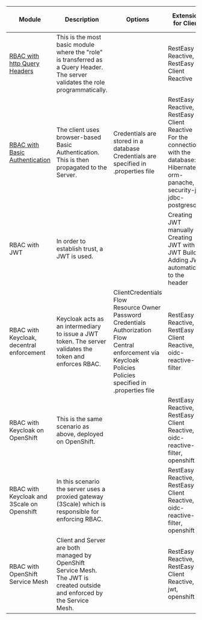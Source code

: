 | Module | Description | Options | Extension for Client | Extension for Server | Other components required? |
| --- | --- | --- | --- | --- | --- |
|[RBAC with http Query Headers](https://github.com/skraft-redhat/micro-demo-architecture-repo/tree/main/RBAC-JWT-Demo/1a-BasicAuthentication)|This is the most basic module where the "role" is transferred as a Query Header. The server validates the role programmatically.||RestEasy Reactive,<br>RestEasy Client Reactive|<br>RestEasy Reactive||
|[RBAC with Basic Authentication](https://github.com/skraft-redhat/micro-demo-architecture-repo/tree/main/RBAC-JWT-Demo/1b-Authentication-via-http-header)|The client uses browser-based Basic Authentication. This is then propagated to the Server. |Credentials are stored in a database<br>Credentials are specified in .properties file|RestEasy Reactive,<br>RestEasy Client Reactive<br>For the connection with the database: Hibernate-orm-panache,<br>security-jpa,<br>jdbc-postgresql|RestEasy Reactive<br>For the connection with the database:<br>Hibernate-orm-panache,<br>security-jpa,<br>jdbc-postgresql|External database to store user credentials|
|RBAC with JWT|In order to establish trust, a JWT is used. ||Creating JWT manually<br>Creating JWT with JWT Build<br>Adding JWT automatically to the header|RestEasy Reactive,<br>Rest Client Reactive,<br>JWT BuildRestEasy Reactive,<br>JWT||
|RBAC with Keycloak, decentral enforcement|Keycloak acts as an intermediary to issue a JWT token. The server validates the token and enforces RBAC.|ClientCredentials Flow<br>Resource Owner Password Credentials<br>Authorization Flow<br>Central enforcement via Keycloak Policies<br>Policies specified in .properties file|RestEasy Reactive,<br>RestEasy Client Reactive,<br>oidc-reactive-filter|resteasy reactive,<br>oidc|Keycloak|
|RBAC with Keycloak on OpenShift|This is the same scenario as above, deployed on OpenShift.||RestEasy Reactive,<br>RestEasy Client Reactive,<br>oidc-reactive-filter,<br>openshift|RestEasy Reactive,<br>openshift|Keycloak,<br>OpenShift|
|RBAC with Keycloak and 3Scale on Openshift|In this scenario the server uses a proxied gateway (3Scale) which is responsible for enforcing RBAC.||RestEasy Reactive,<br>RestEasy Client Reactive,<br>oidc-reactive-filter,<br>openshift|RestEasy Reactive,<br>openshift|Keycloak,<br>OpenShift,<br>3Scale|
|RBAC with OpenShift Service Mesh|Client and Server are both managed by OpenShift Service Mesh. The JWT is created outside and enforced by the Service Mesh.||RestEasy Reactive,<br>RestEasy Client Reactive,<br>jwt,<br>openshift|RestEasy Reactive,<br>openshift|Keycloak,<br>OpenShift,<br>Service Mesh|